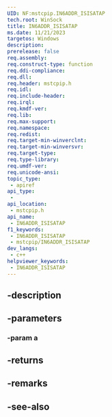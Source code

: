 ```yaml
---
UID: NF:mstcpip.IN6ADDR_ISISATAP
tech.root: WinSock
title: IN6ADDR_ISISATAP
ms.date: 11/21/2023
targetos: Windows
description: 
prerelease: false
req.assembly: 
req.construct-type: function
req.ddi-compliance: 
req.dll: 
req.header: mstcpip.h
req.idl: 
req.include-header: 
req.irql: 
req.kmdf-ver: 
req.lib: 
req.max-support: 
req.namespace: 
req.redist: 
req.target-min-winverclnt: 
req.target-min-winversvr: 
req.target-type: 
req.type-library: 
req.umdf-ver: 
req.unicode-ansi: 
topic_type:
 - apiref
api_type:
 - 
api_location:
 - mstcpip.h
api_name:
 - IN6ADDR_ISISATAP
f1_keywords:
 - IN6ADDR_ISISATAP
 - mstcpip/IN6ADDR_ISISATAP
dev_langs:
 - c++
helpviewer_keywords:
 - IN6ADDR_ISISATAP
---
```


## -description

## -parameters

### -param a

## -returns

## -remarks

## -see-also

